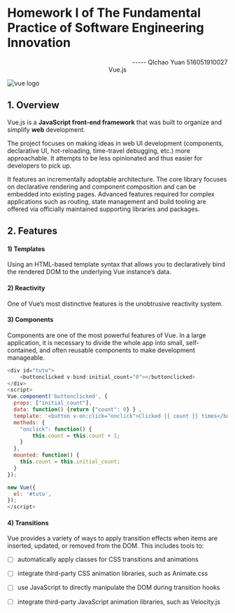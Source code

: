 # Homework Ⅰ of The Fundamental Practice of Software Engineering Innovation

<div align="right" >
-----  QIchao Yuan 516051910027
</div>
 <div align=center>Vue.js</div>

![vue logo](https://cn.vuejs.org/images/logo.png)





## 1. Overview

Vue.js is a **JavaScript front-end framework** that was built to organize and simplify **web** development.

The project focuses on making ideas in web UI development (components, declarative UI, hot-reloading, time-travel debugging, etc.) more approachable. It attempts to be less opinionated and thus easier for developers to pick up.

It features an incrementally adoptable architecture. The core library focuses on declarative rendering and component composition and can be embedded into existing pages. Advanced features required for complex applications such as routing, state management and build tooling are offered via officially maintained supporting libraries and packages.

## 2. Features

#### 1) Templates

 Using an HTML-based template syntax that allows you to declaratively bind the rendered DOM to the underlying Vue instance’s data.

#### 2) Reactivity

One of Vue’s most distinctive features is the unobtrusive reactivity system.

#### 3) Components

Components are one of the most powerful features of Vue. In a large application, it is necessary to divide the whole app into small, self-contained, and often reusable components to make development manageable. 

``` javascript
<div id="tuto">
	<buttonclicked v-bind:initial_count="0"></buttonclicked>
</div>
<script>
Vue.component('buttonclicked', {
  props: ["initial_count"],
  data: function() {return {"count": 0} } ,
  template: '<button v-on:click="onclick">Clicked {{ count }} times</button>',
  methods: {
    "onclick": function() {
        this.count = this.count + 1;
    }
  },
  mounted: function() {
    this.count = this.initial_count;
  }
});

new Vue({
  el: '#tuto',
});
</script>
```

#### 4) Transitions

Vue provides a variety of ways to apply transition effects when items are inserted, updated, or removed from the DOM. This includes tools to:

- [ ] automatically apply classes for CSS transitions and animations

- [ ] integrate third-party CSS animation libraries, such as Animate.css

- [ ] use JavaScript to directly manipulate the DOM during transition hooks

- [ ] integrate third-party JavaScript animation libraries, such as Velocity.js



